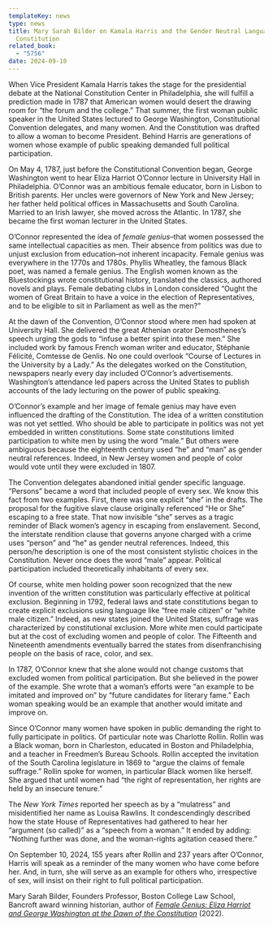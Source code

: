 ```yaml
---
templateKey: news
type: news
title: Mary Sarah Bilder on Kamala Harris and the Gender Neutral Language of the
  Constitution
related_book:
  - "5756"
date: 2024-09-10
---
```

When Vice President Kamala Harris takes the stage for the presidential debate at the National Constitution Center in Philadelphia, she will fulfill a prediction made in 1787 that American women would desert the drawing room for “the forum and the college.” That summer, the first woman public speaker in the United States lectured to George Washington, Constitutional Convention delegates, and many women. And the Constitution was drafted to allow a woman to become President. Behind Harris are generations of women whose example of public speaking demanded full political participation. 

On May 4, 1787, just before the Constitutional Convention began, George Washington went to hear Eliza Harriot O’Connor lecture in University Hall in Philadelphia. O’Connor was an ambitious female educator, born in Lisbon to British parents. Her uncles were governors of New York and New Jersey; her father held political offices in Massachusetts and South Carolina. Married to an Irish lawyer, she moved across the Atlantic. In 1787, she became the first woman lecturer in the United States.  

O’Connor represented the idea of *female genius*–that women possessed the same intellectual capacities as men. Their absence from politics was due to unjust exclusion from education–not inherent incapacity. Female genius was everywhere in the 1770s and 1780s. Phyllis Wheatley, the famous Black poet, was named a female genius. The English women known as the Bluestockings wrote constitutional history, translated the classics, authored novels and plays. Female debating clubs in London considered “Ought the women of Great Britain to have a voice in the election of Representatives, and to be eligible to sit in Parliament as well as the men?” 

At the dawn of the Convention, O’Connor stood where men had spoken at University Hall. She delivered the great Athenian orator Demosthenes’s speech urging the gods to “infuse a better spirit into these men.” She included work by famous French woman writer and educator, Stéphanie Félicité, Comtesse de Genlis. No one could overlook “Course of Lectures in the University by a Lady.” As the delegates worked on the Constitution, newspapers nearly every day included O’Connor’s advertisements. Washington’s attendance led papers across the United States to publish accounts of the lady lecturing on the power of public speaking. 

O’Connor’s example and her image of female genius may have even influenced the drafting of the Constitution. The idea of a written constitution was not yet settled. Who should be able to participate in politics was not yet embedded in written constitutions. Some state constitutions limited participation to white men by using the word “male.” But others were ambiguous because the eighteenth century used “he” and “man” as gender neutral references. Indeed, in New Jersey women and people of color would vote until they were excluded in 1807. 

The Convention delegates abandoned initial gender specific language. “Persons” became a word that included people of every sex. We know this fact from two examples. First, there was one explicit “she” in the drafts. The proposal for the fugitive slave clause originally referenced “He or She” escaping to a free state. That now invisible “she” serves as a tragic reminder of Black women’s agency in escaping from enslavement. Second, the interstate rendition clause that governs anyone charged with a crime uses “person” and “he” as gender neutral references. Indeed, this person/he description is one of the most consistent stylistic choices in the Constitution. Never once does the word “male” appear.  Political participation included theoretically inhabitants of every sex. 

Of course, white men holding power soon recognized that the new invention of the written constitution was particularly effective at political exclusion. Beginning in 1792, federal laws and state constitutions began to create explicit exclusions using language like “free male citizen” or “white male citizen.” Indeed, as new states joined the United States, suffrage was characterized by constitutional exclusion. More white men could participate but at the cost of excluding women and people of color. The Fifteenth and Nineteenth amendments eventually barred the states from disenfranchising people on the basis of race, color, and sex. 

In 1787, O’Connor knew that she alone would not change customs that excluded women from political participation. But she believed in the power of the example. She wrote that a woman’s efforts were “an example to be imitated and improved on” by “future candidates for literary fame.” Each woman speaking would be an example that another would imitate and improve on. 

Since O’Connor many women have spoken in public demanding the right to fully participate in politics. Of particular note was Charlotte Rollin. Rollin was a Black woman, born in Charleston, educated in Boston and Philadelphia, and a teacher in Freedmen’s Bureau Schools. Rollin accepted the invitation of the South Carolina legislature in 1869 to “argue the claims of female suffrage.” Rollin spoke for women, in particular Black women like herself. She argued that until women had “the right of representation, her rights are held by an insecure tenure.” 

The *New York Times* reported her speech as by a “mulatress” and misidentified her name as Louisa Rawlins. It condescendingly described how the state House of Representatives had gathered to hear her “argument (so called)” as a “speech from a woman.” It ended by adding: “Nothing further was done, and the woman-rights agitation ceased there.”

On September 10, 2024, 155 years after Rollin and 237 years after O’Connor, Harris will speak as a reminder of the many women who have come before her. And, in turn, she will serve as an example for others who, irrespective of sex, will insist on their right to full political participation.

Mary Sarah Bilder, Founders Professor, Boston College Law School, Bancroft award winning historian, author of *[Female Genius: Eliza Harriot and George Washington at the Dawn of the Constitution](https://upress.virginia.edu/title/5756/)* (2022).